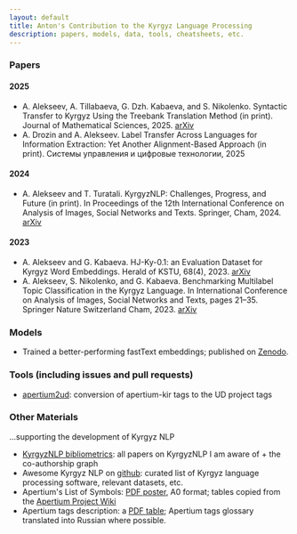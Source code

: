 ```yaml
---
layout: default
title: Anton's Contribution to the Kyrgyz Language Processing
description: papers, models, data, tools, cheatsheets, etc.
---
```

### Papers

#### 2025
* A. Alekseev, A. Tillabaeva, G. Dzh. Kabaeva, and S. Nikolenko. Syntactic Transfer to Kyrgyz Using the Treebank Translation Method (in print). Journal of Mathematical Sciences, 2025. [arXiv](https://arxiv.org/abs/2412.13146)
* A. Drozin and A. Alekseev. Label Transfer Across Languages for Information Extraction: Yet Another Alignment-Based Approach (in print). Системы управления и цифровые технологии, 2025

#### 2024
* A. Alekseev and T. Turatali. KyrgyzNLP: Challenges, Progress, and Future (in print). In Proceedings of the 12th International Conference on Analysis of Images, Social Networks and Texts. Springer, Cham, 2024. [arXiv](https://arxiv.org/abs/2411.05503)

#### 2023
* A. Alekseev and G. Kabaeva.  HJ-Ky-0.1: an Evaluation Dataset for Kyrgyz Word Embeddings. Herald of KSTU, 68(4), 2023. [arXiv](https://arxiv.org/abs/2411.10724)
* A. Alekseev, S. Nikolenko, and G. Kabaeva. Benchmarking Multilabel Topic Classification in the Kyrgyz Language. In International Conference on Analysis of Images, Social Networks and Texts, pages 21–35. Springer Nature Switzerland Cham, 2023. [arXiv](https://arxiv.org/abs/2308.15952)

### Models

* Trained a better-performing fastText embeddings; published on [Zenodo](https://zenodo.org/records/14544743).

### Tools (including issues and pull requests)

* [apertium2ud](https://github.com/alexeyev/apertium2ud): conversion of apertium-kir tags to the UD project tags
  
### Other Materials 
...supporting the development of Kyrgyz NLP

* [KyrgyzNLP bibliometrics](https://kyrgyznlp.github.io/): all papers on KyrgyzNLP I am aware of + the co-authorship graph
* Awesome Kyrgyz NLP on [github](https://github.com/alexeyev/awesome-kyrgyz-nlp): curated list of Kyrgyz language processing software, relevant datasets, etc.
* Apertium's List of Symbols: [PDF poster](https://alexeyev.github.io/pdf/Apertium-List_of_Symbols.pdf), A0 format; tables copied from the <a href="https://wiki.apertium.org/w/index.php?title=List_of_symbols">Apertium Project Wiki</a>
* Apertium tags description: a [PDF table](https://alexeyev.github.io/pdf/apertium-tags-comments-russian.pdf); Apertium tags glossary translated into Russian where possible.
